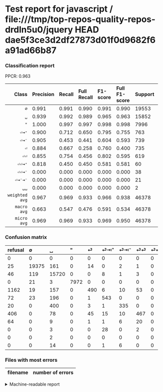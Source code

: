 # Test report for javascript / file:///tmp/top-repos-quality-repos-drdln5u0/jquery HEAD dae5f3ce3d2df27873d01f0d9682f6a91ad66b87

### Classification report

PPCR: 0.963

| Class | Precision | Recall | Full Recall | F1-score | Full F1-score | Support | Full Support | PPCR |
|------:|:----------|:-------|:------------|:---------|:---------|:--------|:-------------|:-----|
| `∅` | 0.991| 0.991| 0.990| 0.991| 0.990| 19553| 19578| 0.999 |
| `␣` | 0.939| 0.992| 0.989| 0.965| 0.963| 15852| 15898| 0.997 |
| `"` | 1.000| 0.997| 0.997| 0.998| 0.998| 7996| 7996| 1.000 |
| `⏎⇥⁺` | 0.900| 0.712| 0.650| 0.795| 0.755| 763| 835| 0.914 |
| `⏎⇥⁻` | 0.905| 0.453| 0.441| 0.604| 0.593| 739| 759| 0.974 |
| `⏎` | 0.884| 0.667| 0.258| 0.760| 0.400| 735| 1897| 0.387 |
| `⏎⏎` | 0.855| 0.754| 0.456| 0.802| 0.595| 619| 1025| 0.604 |
| `⏎⏎⇥⁺` | 0.818| 0.450| 0.450| 0.581| 0.581| 60| 60| 1.000 |
| `⏎⏎⇥⁻` | 0.000| 0.000| 0.000| 0.000| 0.000| 38| 102| 0.373 |
| `⏎⇥⁻⇥⁻` | 0.000| 0.000| 0.000| 0.000| 0.000| 21| 21| 1.000 |
| `␣␣` | 0.000| 0.000| 0.000| 0.000| 0.000| 2| 2| 1.000 |
| `weighted avg` | 0.967| 0.969| 0.933| 0.966| 0.938| 46378| 48173| 0.963 |
| `macro avg` | 0.663| 0.547| 0.476| 0.591| 0.534| 46378| 48173| 0.963 |
| `micro avg` | 0.969| 0.969| 0.933| 0.969| 0.950| 46378| 48173| 0.963 |

### Confusion matrix

|refusal|  ∅| ␣| "| ⏎| ⏎⇥⁺| ⏎⇥⁻| ⏎⏎| ⏎⏎⇥⁻| ⏎⏎⇥⁺| ␣␣| ⏎⇥⁻⇥⁻| 
|:---|:---|:---|:---|:---|:---|:---|:---|:---|:---|:---|:---|
|0 |0 |0 |0 |0 |0 |0 |0 |0 |0 |0 |0 |
|25 |19375 |161 |0 |14 |0 |2 |1 |0 |0 |0 |0 |
|46 |119 |15720 |0 |0 |8 |1 |3 |0 |1 |0 |0 |
|0 |21 |3 |7972 |0 |0 |0 |0 |0 |0 |0 |0 |
|1162 |19 |157 |0 |490 |6 |10 |53 |0 |0 |0 |0 |
|72 |23 |196 |0 |1 |543 |0 |0 |0 |0 |0 |0 |
|20 |0 |400 |0 |3 |1 |335 |0 |0 |0 |0 |0 |
|406 |0 |78 |0 |45 |15 |10 |467 |0 |4 |0 |0 |
|64 |0 |9 |0 |1 |1 |6 |20 |0 |1 |0 |0 |
|0 |0 |3 |0 |0 |28 |0 |2 |0 |27 |0 |0 |
|0 |0 |2 |0 |0 |0 |0 |0 |0 |0 |0 |0 |
|0 |0 |14 |0 |0 |1 |6 |0 |0 |0 |0 |0 |

### Files with most errors

| filename | number of errors|
|:----:|:-----|

<details>
    <summary>Machine-readable report</summary>
```json
{
  "cl_report": {"\"": {"f1-score": 0.998496993987976, "precision": 1.0, "recall": 0.9969984992496248, "support": 7996}, "macro avg": {"f1-score": 0.5905153030041084, "precision": 0.6630423939612581, "recall": 0.5468779182932616, "support": 46378}, "micro avg": {"f1-score": 0.968756738108586, "precision": 0.968756738108586, "recall": 0.968756738108586, "support": 46378}, "weighted avg": {"f1-score": 0.96576524000142, "precision": 0.9667357487500104, "recall": 0.968756738108586, "support": 46378}, "\u2205": {"f1-score": 0.990795193045257, "precision": 0.990693869202843, "recall": 0.9908965376157112, "support": 19553}, "\u23ce": {"f1-score": 0.7602792862684251, "precision": 0.8844765342960289, "recall": 0.6666666666666666, "support": 735}, "\u23ce\u21e5\u207a": {"f1-score": 0.7950219619326501, "precision": 0.900497512437811, "recall": 0.7116644823066841, "support": 763}, "\u23ce\u21e5\u207b": {"f1-score": 0.6041478809738502, "precision": 0.9054054054054054, "recall": 0.45331529093369416, "support": 739}, "\u23ce\u21e5\u207b\u21e5\u207b": {"f1-score": 0.0, "precision": 0.0, "recall": 0.0, "support": 21}, "\u23ce\u23ce": {"f1-score": 0.8017167381974248, "precision": 0.8553113553113553, "recall": 0.7544426494345718, "support": 619}, "\u23ce\u23ce\u21e5\u207a": {"f1-score": 0.5806451612903226, "precision": 0.8181818181818182, "recall": 0.45, "support": 60}, "\u23ce\u23ce\u21e5\u207b": {"f1-score": 0.0, "precision": 0.0, "recall": 0.0, "support": 38}, "\u2423": {"f1-score": 0.9645651173492866, "precision": 0.9388998387385773, "recall": 0.991672975018925, "support": 15852}, "\u2423\u2423": {"f1-score": 0.0, "precision": 0.0, "recall": 0.0, "support": 2}},
  "cl_report_full": {"\"": {"f1-score": 0.998496993987976, "precision": 1.0, "recall": 0.9969984992496248, "support": 7996}, "macro avg": {"f1-score": 0.5341394439574271, "precision": 0.6630423939612581, "recall": 0.47554684594196994, "support": 48173}, "micro avg": {"f1-score": 0.9503654112595318, "precision": 0.968756738108586, "recall": 0.9326593735079817, "support": 48173}, "weighted avg": {"f1-score": 0.9375827212715172, "precision": 0.9623894996564891, "recall": 0.9326593735079817, "support": 48173}, "\u2205": {"f1-score": 0.9901622588475789, "precision": 0.990693869202843, "recall": 0.989631218714884, "support": 19578}, "\u23ce": {"f1-score": 0.3998368013055896, "precision": 0.8844765342960289, "recall": 0.25830258302583026, "support": 1897}, "\u23ce\u21e5\u207a": {"f1-score": 0.7552155771905423, "precision": 0.900497512437811, "recall": 0.6502994011976048, "support": 835}, "\u23ce\u21e5\u207b": {"f1-score": 0.5934455270150575, "precision": 0.9054054054054054, "recall": 0.4413702239789196, "support": 759}, "\u23ce\u21e5\u207b\u21e5\u207b": {"f1-score": 0.0, "precision": 0.0, "recall": 0.0, "support": 21}, "\u23ce\u23ce": {"f1-score": 0.5945257797581158, "precision": 0.8553113553113553, "recall": 0.455609756097561, "support": 1025}, "\u23ce\u23ce\u21e5\u207a": {"f1-score": 0.5806451612903226, "precision": 0.8181818181818182, "recall": 0.45, "support": 60}, "\u23ce\u23ce\u21e5\u207b": {"f1-score": 0.0, "precision": 0.0, "recall": 0.0, "support": 102}, "\u2423": {"f1-score": 0.9632057841365154, "precision": 0.9388998387385773, "recall": 0.9888036230972449, "support": 15898}, "\u2423\u2423": {"f1-score": 0.0, "precision": 0.0, "recall": 0.0, "support": 2}},
  "ppcr": 0.9627384634546322
}
```
</details>
